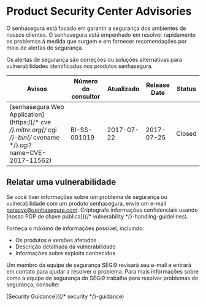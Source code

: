 # Product Security Center Advisories

O senhasegura está focado em garantir a segurança dos ambientes de nossos clientes. O senhasegura está empenhado em resolver rapidamente os problemas à medida que surgem e em fornecer recomendações por meio de alertas de segurança.

Os alertas de segurança são correções ou soluções alternativas para vulnerabilidades identificadas nos produtos senhasegura.


| Avisos | Número do consultor | Atualizado | Release Date | Status |
| --- | --- | --- | --- | --- |
| [senhasegura Web Application](https:/{/* cve */}.mitre.org{/* cgi */}-bin{/* cvename */}.cgi?name=CVE-2017-11562) | BI-SS-001019 | 2017-07-22 | 2017-07-25 | Closed |


## Relatar uma vulnerabilidade

Se você tiver informações sobre um problema de segurança ou vulnerabilidade com um produto senhasegura, envie um e-mail paracve@senhasegura.com. Criptografe informações confidenciais usando [nosso PGP de chave pública]({/* vulnerability */}-handling-guidelines).

Forneça o máximo de informações possível, incluindo:

- Os produtos e versões afetados
- Descrição detalhada da vulnerabilidade
- Informações sobre exploits conhecidos

Um membro da equipe de segurança SEGi9 revisará seu e-mail e entrará em contato para ajudar a resolver o problema. Para mais informações sobre como a equipe de segurança do SEGi9 trabalha para resolver problemas de segurança, consulte:

[Security Guidance]({/* security */}-guidance)